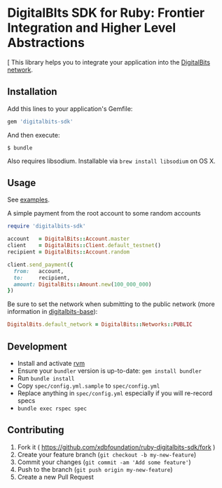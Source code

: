 # DigitalBIts SDK for Ruby: Frontier Integration and Higher Level Abstractions
[
This library helps you to integrate your application into the [DigitalBits network](http://digitalbits.io).

## Installation

Add this lines to your application's Gemfile:

```ruby
gem 'digitalbits-sdk'
```

And then execute:

    $ bundle

Also requires libsodium. Installable via `brew install libsodium` on OS X.

## Usage

See [examples](examples).

A simple payment from the root account to some random accounts

```ruby
require 'digitalbits-sdk'

account   = DigitalBits::Account.master
client    = DigitalBits::Client.default_testnet()
recipient = DigitalBits::Account.random

client.send_payment({
  from:   account,
  to:     recipient,
  amount: DigitalBits::Amount.new(100_000_000)
})
```

Be sure to set the network when submitting to the public network (more information in [digitalbits-base](https://www.github.com/xdbfoundation/ruby-digitalbits-base)):

```ruby
DigitalBits.default_network = DigitalBits::Networks::PUBLIC
```

## Development

- Install and activate [rvm](https://rvm.io/rvm/install)
- Ensure your `bundler` version is up-to-date: `gem install bundler`
- Run `bundle install`
- Copy `spec/config.yml.sample` to `spec/config.yml`
- Replace anything in `spec/config.yml` especially if you will re-record specs
- `bundle exec rspec spec`

## Contributing

1. Fork it ( https://github.com/xdbfoundation/ruby-digitalbits-sdk/fork )
2. Create your feature branch (`git checkout -b my-new-feature`)
3. Commit your changes (`git commit -am 'Add some feature'`)
4. Push to the branch (`git push origin my-new-feature`)
5. Create a new Pull Request
